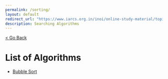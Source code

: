 ```yaml
---
permalink: /sorting/
layout: default
redirect_url: "https://www.iarcs.org.in/inoi/online-study-material/topics/sorting.php"
description: Searching Algorithms
---
```


[ < Go Back](../)

# List of Algorithms
- [Bubble Sort](bubblesort/)